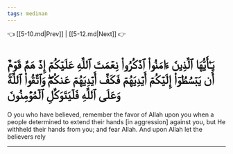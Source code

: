 ```yaml
---
tags: medinan
---
```


👈 [[5-10.md|Prev]] | [[5-12.md|Next]] 👉

# يَـٰٓأَيُّهَا ٱلَّذِينَ ءَامَنُواْ ٱذۡكُرُواْ نِعۡمَتَ ٱللَّهِ عَلَيۡكُمۡ إِذۡ هَمَّ قَوۡمٌ أَن يَبۡسُطُوٓاْ إِلَيۡكُمۡ أَيۡدِيَهُمۡ فَكَفَّ أَيۡدِيَهُمۡ عَنكُمۡۖ وَٱتَّقُواْ ٱللَّهَۚ وَعَلَى ٱللَّهِ فَلۡيَتَوَكَّلِ ٱلۡمُؤۡمِنُونَ

O you who have believed, remember the favor of Allah upon you when a people determined to extend their hands [in aggression] against you, but He withheld their hands from you; and fear Allah. And upon Allah let the believers rely

---

